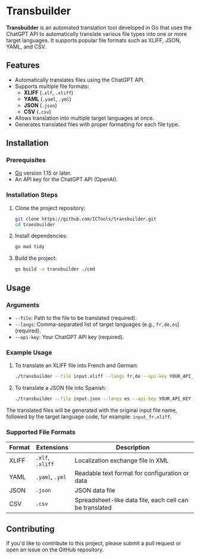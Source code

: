 # Transbuilder

**Transbuilder** is an automated translation tool developed in Go that uses the ChatGPT API to automatically translate various file types into one or more target languages. It supports popular file formats such as XLIFF, JSON, YAML, and CSV.

## Features

- Automatically translates files using the ChatGPT API.
- Supports multiple file formats:
  - **XLIFF** (`.xlf`, `.xliff`)
  - **YAML** (`.yaml`, `.yml`)
  - **JSON** (`.json`)
  - **CSV** (`.csv`)
- Allows translation into multiple target languages at once.
- Generates translated files with proper formatting for each file type.

## Installation

### Prerequisites

- [Go](https://golang.org/doc/install) version 1.15 or later.
- An API key for the ChatGPT API (OpenAI).

### Installation Steps

1. Clone the project repository:
    ```bash
    git clone https://github.com/ICTools/transbuilder.git
    cd transbuilder
    ```

2. Install dependencies:
    ```bash
    go mod tidy
    ```

3. Build the project:
    ```bash
    go build -o transbuilder ./cmd
    ```

## Usage

### Arguments

- `--file`: Path to the file to be translated (required).
- `--langs`: Comma-separated list of target languages (e.g., `fr,de,es`) (required).
- `--api-key`: Your ChatGPT API key (required).

### Example Usage

1. To translate an XLIFF file into French and German:

    ```bash
    ./transbuilder --file input.xliff --langs fr,de --api-key YOUR_API_KEY
    ```

2. To translate a JSON file into Spanish:

    ```bash
    ./transbuilder --file input.json --langs es --api-key YOUR_API_KEY
    ```

The translated files will be generated with the original input file name, followed by the target language code, for example: `input_fr.xliff`.

### Supported File Formats

| Format   | Extensions       | Description                                   |
|----------|------------------|-----------------------------------------------|
| XLIFF    | `.xlf`, `.xliff`  | Localization exchange file in XML             |
| YAML     | `.yaml`, `.yml`   | Readable text format for configuration or data|
| JSON     | `.json`           | JSON data file                               |
| CSV      | `.csv`            | Spreadsheet-like data file, each cell can be translated |

## Contributing

If you'd like to contribute to this project, please submit a pull request or open an issue on the GitHub repository.